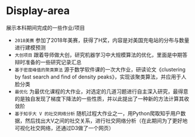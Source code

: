 # Display-area
展示本科期间完成的一些作业/项目

- `2018美赛`  参加了2018年美赛，获得了H奖，内容是对美国充电站的分布与数量进行建模预测
- `大创项目`   跟着导师做大创，研究机器学习中大规模算法的优化，里面是中期答辩时准备的一些研究记录汇总
- `基于密度峰值的聚类算法`   源于数学软件课的一次大作业，研读论文《clustering by fast search and find of density peaks》，实现该聚类算法，并应用于人脸分类
- `最优化`  为最优化课程的大作业，对选定的几道习题进行自主深入研究，最得意的是独自发现了梯度下降法的一些性质，并以此提出了一种新的方法计算其收敛阶
- `基于知乎大 V 的社交网络分析`  随机过程大作业之一，用Python爬取知乎用户数据，然后找出大V之间的社交关系，进行社交网络分析（在此期间为了更好地可视化社交网络，还通过D3做了一个网页）

